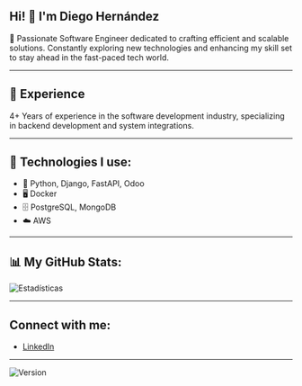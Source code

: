 ## Hi! 👋 I'm Diego Hernández

🌟 Passionate Software Engineer dedicated to crafting efficient and scalable solutions. 
Constantly exploring new technologies and enhancing my skill set to stay ahead in the fast-paced tech world.

---

## 🚀 Experience

4+ Years of experience in the software development industry, specializing in backend development and system integrations.

---

## 🔧 Technologies I use:
- 🐍 Python, Django, FastAPI, Odoo
- 🖥️ Docker
- 🗄️ PostgreSQL, MongoDB
- ☁️ AWS

---

## 📊 My GitHub Stats:
![Estadísticas](https://github-readme-stats.vercel.app/api?username=dhluna&show_icons=true&theme=radical)

---

## Connect with me:
- [LinkedIn](https://www.linkedin.com/in/iamdiegohernandez/)

---

![Version](https://img.shields.io/badge/version-1.0.0-blue)





